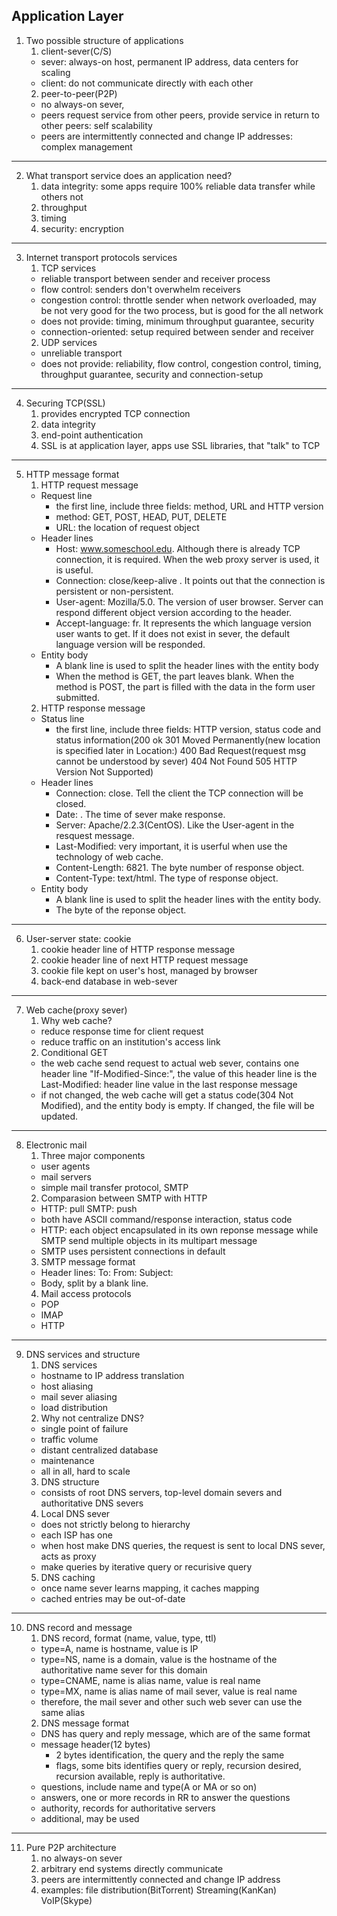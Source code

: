 ## Application Layer
1. Two possible structure of applications
    1. client-sever(C/S)
    - sever: always-on host, permanent IP address, data centers for scaling
    - client: do not communicate directly with each other
    2. peer-to-peer(P2P)
    - no always-on sever,
    - peers request service from other peers, provide service in return to other peers: self scalability
    - peers are intermittently connected and change IP addresses: complex management
***
2. What transport service does an application need?
    1. data integrity: some apps require 100% reliable data transfer while others not
    2. throughput
    3. timing
    4. security: encryption
***
3. Internet transport protocols services
    1. TCP services
    - reliable transport between sender and receiver process
    - flow control: senders don't overwhelm receivers
    - congestion control: throttle sender when network overloaded, may be not very good for the two process, but is good for the all network
    - does not provide: timing, minimum throughput guarantee, security
    - connection-oriented: setup required between sender and receiver
    2. UDP services
    - unreliable transport
    - does not provide: reliability, flow control, congestion control, timing, throughput guarantee, security and connection-setup
***
4. Securing TCP(SSL)
    1. provides encrypted TCP connection
    2. data integrity
    3. end-point authentication
    4. SSL is at application layer, apps use SSL libraries, that "talk" to TCP
***
5. HTTP message format
    1. HTTP request message
    - Request line
      - the first line, include three fields: method, URL and HTTP version 
      - method: GET, POST, HEAD, PUT, DELETE
      - URL: the location of request object
    - Header lines
      - Host: www.someschool.edu. Although there is already TCP connection, it is required. When the web proxy server is used, it is useful.
      - Connection: close/keep-alive . It points out that the connection is persistent or non-persistent.
      - User-agent: Mozilla/5.0. The version of user browser. Server can respond different object version according to the header.
      - Accept-language: fr. It represents the which language version user wants to get. If it does not exist in sever, the default language version will be responded.
    - Entity body
      - A blank line is used to split the header lines with the entity body
      - When the method is GET, the part leaves blank. When the method is POST, the part is filled with the data in the form user submitted.
    2. HTTP response message
    - Status line
      - the first line, include three fields: HTTP version, status code and status information(200 ok 301 Moved Permanently(new location is specified later in Location:) 400 Bad Request(request msg cannot be understood by sever) 404 Not Found 505 HTTP Version Not Supported)
    - Header lines
      - Connection: close. Tell the client the TCP connection will be closed.
      - Date: . The time of sever make response.
      - Server: Apache/2.2.3(CentOS). Like the User-agent in the resquest message.
      - Last-Modified: very important, it is userful when use the technology of web cache.
      - Content-Length: 6821. The byte number of response object.
      - Content-Type: text/html. The type of response object.
    - Entity body
      - A blank line is used to split the header lines with the entity body.
      - The byte of the reponse object.
***
6. User-server state: cookie
    1. cookie header line of HTTP response message
    2. cookie header line of next HTTP request message
    3. cookie file kept on user's host, managed by browser
    4. back-end database in web-sever
***
7. Web cache(proxy sever)
    1. Why web cache?
    - reduce response time for client request
    - reduce traffic on an institution's access link
    2. Conditional GET
    - the web cache send request to actual web sever, contains one header line "If-Modified-Since:", the value of this header line is the Last-Modified: header line value in the last response message
    - if not changed, the web cache will get a status code(304 Not Modified), and the entity body is empty. If changed, the file will be updated.
***
8. Electronic mail
    1. Three major components
    - user agents
    - mail servers
    - simple mail transfer protocol, SMTP
    2. Comparasion between SMTP with HTTP
    - HTTP: pull SMTP: push
    - both have ASCII command/response interaction, status code
    - HTTP: each object encapsulated in its own reponse message while SMTP send multiple objects in its multipart message
    - SMTP uses persistent connections in default
    3. SMTP message format
    - Header lines: To: From: Subject: 
    - Body, split by a blank line.
    4. Mail access protocols
      - POP
      - IMAP
      - HTTP
***
9. DNS services and structure
    1. DNS services
    - hostname to IP address translation
    - host aliasing
    - mail sever aliasing
    - load distribution
    2. Why not centralize DNS?
    - single point of failure
    - traffic volume
    - distant centralized database
    - maintenance
    - all in all, hard to scale
    3. DNS structure
    - consists of root DNS servers, top-level domain severs and authoritative DNS severs
    4. Local DNS sever
    - does not strictly belong to hierarchy
    - each ISP has one
    - when host make DNS queries, the request is sent to local DNS sever, acts as proxy
    - make queries by iterative query or recurisive query
    5. DNS caching
    - once name sever learns mapping, it caches mapping
    - cached entries may be out-of-date
***
10. DNS record and message
    1. DNS record, format (name, value, type, ttl)
    - type=A, name is hostname, value is IP
    - type=NS, name is a domain, value is the hostname of the authoritative name sever for this domain
    - type=CNAME, name is alias name, value is real name
    - type=MX, name is alias name of mail sever, value is real name
    - therefore, the mail sever and other such web sever can use the same alias
    2. DNS message format
    - DNS has query and reply message, which are of the same format
    - message header(12 bytes)
      - 2 bytes identification, the query and the reply the same
      - flags, some bits identifies query or reply, recursion desired, recursion available, reply is authoritative.
    - questions, include name and type(A or MA or so on)
    - answers, one or more records in RR to answer the questions
    - authority, records for authoritative servers
    - additional, may be used
***
11. Pure P2P architecture
    1. no always-on sever
    2. arbitrary end systems directly communicate
    3. peers are intermittently connected and change IP address
    4. examples:  file distribution(BitTorrent) Streaming(KanKan) VoIP(Skype)